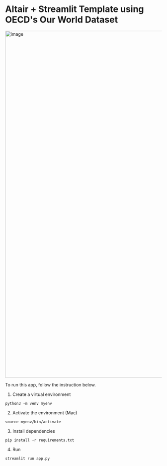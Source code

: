 

# Altair + Streamlit Template using OECD's Our World Dataset
<img width="1116" alt="image" src="https://github.com/namwkim/PBL-streamlit-playground/assets/70299/b04bbe89-4569-4509-8fa7-5a92ffdfe9d0">

To run this app, follow the instruction below. 

1. Create a virtual environment
```
python3 -m venv myenv

```

2. Activate the environment (Mac)
```
source myenv/bin/activate

```

3. Install dependencies
```
pip install -r requirements.txt

```

4. Run 
```
streamlit run app.py
```
